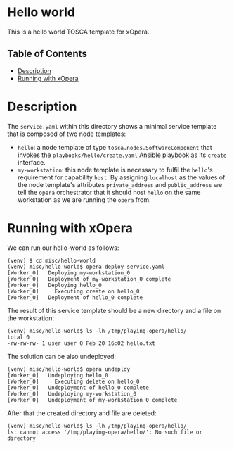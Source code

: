 # Hello world
This is a hello world TOSCA template for xOpera. 

## Table of Contents
  - [Description](#description)
  - [Running with xOpera](#running-with-xopera)

# Description
The `service.yaml` within this directory shows a minimal service template that is composed of two node templates:

- `hello`: a node template of type `tosca.nodes.SoftwareComponent` that
  invokes the `playbooks/hello/create.yaml` Ansible playbook as its
  `create` interface.
- `my-workstation`: this node template is necessary to fulfil the
  `hello`'s requirement for capability `host`. By assigning `localhost`
  as the values of the node template's attributes `private_address` and
  `public_address` we tell the `opera` orchestrator that it should
  host `hello` on the same workstation as we are running the `opera`
  from.

# Running with xOpera
We can run our hello-world as follows:

```console
(venv) $ cd misc/hello-world
(venv) misc/hello-world$ opera deploy service.yaml
[Worker_0]   Deploying my-workstation_0
[Worker_0]   Deployment of my-workstation_0 complete
[Worker_0]   Deploying hello_0
[Worker_0]     Executing create on hello_0
[Worker_0]   Deployment of hello_0 complete
```

The result of this service template should be a new directory and a file on
the workstation:

```console
(venv) misc/hello-world$ ls -lh /tmp/playing-opera/hello/
total 0
-rw-rw-rw- 1 user user 0 Feb 20 16:02 hello.txt
```

The solution can be also undeployed:

```console
(venv) misc/hello-world$ opera undeploy
[Worker_0]   Undeploying hello_0
[Worker_0]     Executing delete on hello_0
[Worker_0]   Undeployment of hello_0 complete
[Worker_0]   Undeploying my-workstation_0
[Worker_0]   Undeployment of my-workstation_0 complete
```

After that the created directory and file are deleted:

```console
(venv) misc/hello-world$ ls -lh /tmp/playing-opera/hello/
ls: cannot access '/tmp/playing-opera/hello/': No such file or directory
```
